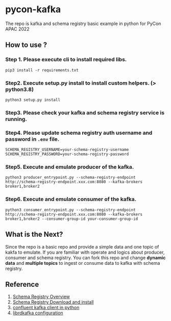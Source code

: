 # pycon-kafka
The repo is kafka and schema registry basic example in python for PyCon APAC 2022

## How to use ?
### Step 1. Please execute cli to install required libs.
```
pip3 install -r requirements.txt
```

### Step2. Execute setup.py install to install custom helpers. (> python3.8)
```
python3 setup.py install
```

### Step3. Please check your kafka and schema registry service is running.

### Step4. Please update schema registry auth username and password in `.env` file.
```
SCHEMA_REGISTRY_USERNAME=your-schema-registry-username
SCHEMA_REGISTRY_PASSWORD=your-schema-registry-password
```

### Step5. Execute and emulate producer of the kafka.
```
python3 producer_entrypoint.py --schema-registry-endpoint http://schema-registry-endpoint.xxx.com:8080 --kafka-brokers broker1,broker2
```

### Step6. Execute and emulate consumer of the kafka.
```
python3 consumer_entrypoint.py --schema-registry-endpoint http://schema-registry-endpoint.xxx.com:8080 --kafka-brokers broker1,broker2 --consumer-group-id your-consumer-group-id
```

## What is the Next?
Since the repo is a basic repo and provide a simple data and one topic of kakfa to emulate. 
If you are familiar with operate and logics about producer, consumer and schema registry. You can fork this repo and change **dynamic data** and **multiple topics** to ingest or consume data to kafka with schema registry.

## Reference
1. [Schema Registry Overview](https://docs.confluent.io/platform/current/schema-registry/index.html)
2. [Schema Registry Download and install](https://docs.confluent.io/platform/current/schema-registry/installation/index.html)
3. [confluent kafka client in python](https://github.com/confluentinc/confluent-kafka-python)
4. [librdkafka configuration](https://github.com/edenhill/librdkafka/blob/master/CONFIGURATION.md)

